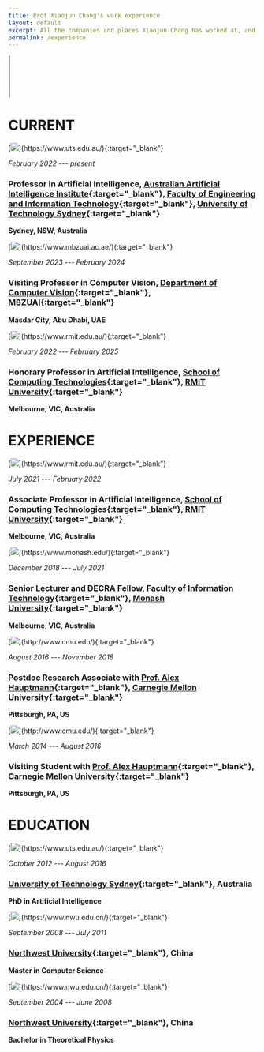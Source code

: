 ```yaml
---
title: Prof Xiaojun Chang's work experience
layout: default
excerpt: All the companies and places Xiaojun Chang has worked at, and the jobs
permalink: /experience
---
```


| <a href="mailto:cxj273#gmail.com" target="_blank" style="text-align:center; display:block"><i class="fa fa-envelope ai-3x"></i></a> | <a href="{{ site.google_scholar_url }}" target="_blank" style="text-align:center; display:block"><i class="fa fa-google ai-3x"></i></a> | <a href="https://linkedin.com/in/{{ site.linkedin_username }}" target="_blank" style="text-align:center; display:block"><i class="fa fa-linkedin ai-3x"></i></a> | <a href="https://profiles.uts.edu.au/XiaoJun.Chang" target="_blank" style="text-align:center; display:block"><i class="fa fa-graduation-cap ai-3x"></i></a> |


# CURRENT

<div class="experience-box" markdown="1">
[<img class="experience-picture" src="{{site.url}}{{site.baseurl}}/images/experience/uts.jpg">](https://www.uts.edu.au/){:target="_blank"}

_February 2022 --- present_

### Professor in Artificial Intelligence, [Australian Artificial Intelligence Institute](https://www.uts.edu.au/research/australian-artificial-intelligence-institute){:target="_blank"}, [Faculty of Engineering and Information Technology](https://www.uts.edu.au/about/faculty-engineering-and-information-technology){:target="_blank"}, [University of Technology Sydney](https://www.uts.edu.au/){:target="_blank"}

**Sydney, NSW, Australia**
</div>

<div class="experience-box" markdown="1">
[<img class="experience-picture" src="{{site.url}}{{site.baseurl}}/images/experience/mbzuai.jpeg">](https://www.mbzuai.ac.ae/){:target="_blank"}

_September 2023 --- February 2024_

### Visiting Professor in Computer Vision, [Department of Computer Vision](https://www.mbzuai.ac.ae/){:target="_blank"}, [MBZUAI](https://www.mbzuai.ac.ae/){:target="_blank"}
**Masdar City, Abu Dhabi, UAE**
</div>

<div class="experience-box" markdown="1">
[<img class="experience-picture" src="{{site.url}}{{site.baseurl}}/images/experience/rmit.png">](https://www.rmit.edu.au/){:target="_blank"}

_February 2022 --- February 2025_

### Honorary Professor in Artificial Intelligence, [School of Computing Technologies](https://www.rmit.edu.au/about/schools-colleges/computing-technologies){:target="_blank"}, [RMIT University](https://www.rmit.edu.au/){:target="_blank"}
**Melbourne, VIC, Australia**
</div>



# EXPERIENCE

<div class="experience-box" markdown="1">
[<img class="experience-picture" src="{{site.url}}{{site.baseurl}}/images/experience/rmit.png">](https://www.rmit.edu.au/){:target="_blank"}

_July 2021 --- February 2022_

### Associate Professor in Artificial Intelligence, [School of Computing Technologies](https://www.rmit.edu.au/about/schools-colleges/computing-technologies){:target="_blank"}, [RMIT University](https://www.rmit.edu.au/){:target="_blank"}
**Melbourne, VIC, Australia**
</div>

<div class="experience-box" markdown="1">
[<img class="experience-picture" src="{{site.url}}{{site.baseurl}}/images/experience/monash.jpg">](https://www.monash.edu/){:target="_blank"}

_December 2018 --- July 2021_

### Senior Lecturer and DECRA Fellow, [Faculty of Information Technology](https://www.monash.edu/it){:target="_blank"}, [Monash University](https://www.monash.edu/){:target="_blank"}
**Melbourne, VIC, Australia**
</div>

<div class="experience-box" markdown="1">
[<img class="experience-picture" src="{{site.url}}{{site.baseurl}}/images/experience/cmu.jpg">](http://www.cmu.edu/){:target="_blank"}

_August 2016 --- November 2018_

### Postdoc Research Associate with [Prof. Alex Hauptmann](http://www.cs.cmu.edu/~alex/){:target="_blank"}, [Carnegie Mellon University](http://www.cmu.edu/){:target="_blank"}
**Pittsburgh, PA, US**

</div>

<div class="experience-box" markdown="1">
[<img class="experience-picture" src="{{site.url}}{{site.baseurl}}/images/experience/cmu.jpg">](http://www.cmu.edu/){:target="_blank"}

_March 2014 --- August 2016_

### Visiting Student with [Prof. Alex Hauptmann](http://www.cs.cmu.edu/~alex/){:target="_blank"}, [Carnegie Mellon University](http://www.cmu.edu/){:target="_blank"}
**Pittsburgh, PA, US**

</div>

# EDUCATION

<div class="experience-box" markdown="1">
[<img class="experience-picture" src="{{site.url}}{{site.baseurl}}/images/experience/uts.jpg">](https://www.uts.edu.au/){:target="_blank"}

_October 2012 --- August 2016_

### [University of Technology Sydney](https://www.uts.edu.au/){:target="_blank"}, Australia

**PhD in Artificial Intelligence**
</div>

<div class="experience-box" markdown="1">
[<img class="experience-picture" src="{{site.url}}{{site.baseurl}}/images/experience/nwu.jpg">](https://www.nwu.edu.cn/){:target="_blank"}

_September 2008 --- July 2011_

### [Northwest University](https://www.nwu.edu.cn/){:target="_blank"}, China

**Master in Computer Science**
</div>

<div class="experience-box" markdown="1">
[<img class="experience-picture" src="{{site.url}}{{site.baseurl}}/images/experience/nwu.jpg">](https://www.nwu.edu.cn/){:target="_blank"}

_September 2004 --- June 2008_

### [Northwest University](htts://www.nwu.edu.cn/){:target="_blank"}, China

**Bachelor in Theoretical Physics**
</div>

<br />


